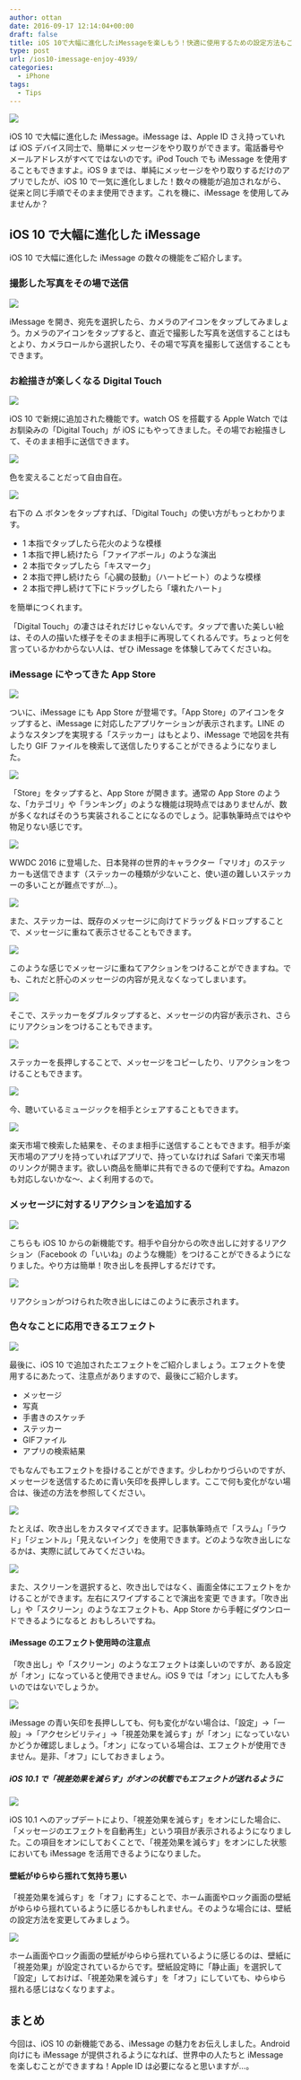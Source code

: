 ```yaml
---
author: ottan
date: 2016-09-17 12:14:04+00:00
draft: false
title: iOS 10で大幅に進化したiMessageを楽しもう！快適に使用するための設定方法もご紹介
type: post
url: /ios10-imessage-enjoy-4939/
categories:
  - iPhone
tags:
  - Tips
---
```


![](/images/2016/09/160917-57dd2b2ca35bc.jpg)

iOS 10 で大幅に進化した iMessage。iMessage は、Apple ID さえ持っていれば iOS デバイス同士で、簡単にメッセージをやり取りができます。電話番号やメールアドレスがすべてではないのです。iPod Touch でも iMessage を使用することもできますよ。iOS 9 までは、単純にメッセージをやり取りするだけのアプリでしたが、iOS 10 で一気に進化しました！数々の機能が追加されながら、従来と同じ手順でそのまま使用できます。これを機に、iMessage を使用してみませんか？

## iOS 10 で大幅に進化した iMessage

iOS 10 で大幅に進化した iMessage の数々の機能をご紹介します。

### 撮影した写真をその場で送信

![](/images/2016/09/160917-57dd2b3429cc5.png)

iMessage を開き、宛先を選択したら、カメラのアイコンをタップしてみましょう。カメラのアイコンをタップすると、直近で撮影した写真を送信することはもとより、カメラロールから選択したり、その場で写真を撮影して送信することもできます。

### お絵描きが楽しくなる Digital Touch

![](/images/2016/09/160917-57dd2b3958727.png)

iOS 10 で新規に追加された機能です。watch OS を搭載する Apple Watch ではお馴染みの「Digital Touch」が iOS にもやってきました。その場でお絵描きして、そのまま相手に送信できます。

![](/images/2016/09/160917-57dd2b3f05361.png)

色を変えることだって自由自在。

![](/images/2016/09/160917-57dd2b44915d5.png)

右下の △ ボタンをタップすれば、「Digital Touch」の使い方がもっとわかります。

- 1 本指でタップしたら花火のような模様
- 1 本指で押し続けたら「ファイアボール」のような演出
- 2 本指でタップしたら「キスマーク」
- 2 本指で押し続けたら「心臓の鼓動」（ハートビート）のような模様
- 2 本指で押し続けて下にドラッグしたら「壊れたハート」

を簡単につくれます。

「Digital Touch」の凄さはそれだけじゃないんです。タップで書いた美しい絵は、その人の描いた様子をそのまま相手に再現してくれるんです。ちょっと何を言っているかわからない人は、ぜひ iMessage を体験してみてくださいね。

### iMessage にやってきた App Store

![](/images/2016/09/160917-57dd2b4a03c7c.png)

ついに、iMessage にも App Store が登場です。「App Store」のアイコンをタップすると、iMessage に対応したアプリケーションが表示されます。LINE のようなスタンプを実現する「ステッカー」はもとより、iMessage で地図を共有したり GIF ファイルを検索して送信したりすることができるようになりました。

![](/images/2016/09/160917-57dd2b4f8e784.png)

「Store」をタップすると、App Store が開きます。通常の App Store のような、「カテゴリ」や「ランキング」のような機能は現時点ではありませんが、数が多くなればそのうち実装されることになるのでしょう。記事執筆時点ではやや物足りない感じです。

![](/images/2016/09/160917-57dd2b54c8d5c.png)

WWDC 2016 に登場した、日本発祥の世界的キャラクター「マリオ」のステッカーも送信できます（ステッカーの種類が少ないこと、使い道の難しいステッカーの多いことが難点ですが…）。

![](/images/2016/09/160920-57e12e143bcbe.png)

また、ステッカーは、既存のメッセージに向けてドラッグ＆ドロップすることで、メッセージに重ねて表示させることもできます。

![](/images/2016/09/160920-57e12e1c157dc.png)

このような感じでメッセージに重ねてアクションをつけることができますね。でも、これだと肝心のメッセージの内容が見えなくなってしまいます。

![](/images/2016/09/160920-57e12e2222b15.png)

そこで、ステッカーをダブルタップすると、メッセージの内容が表示され、さらにリアクションをつけることもできます。

![](/images/2016/09/160920-57e12e289536d.png)

ステッカーを長押しすることで、メッセージをコピーしたり、リアクションをつけることもできます。

![](/images/2016/09/160917-57dd2b5a87aad.png)

今、聴いているミュージックを相手とシェアすることもできます。

![](/images/2016/09/160917-57dd2b609bb4a.png)

楽天市場で検索した結果を、そのまま相手に送信することもできます。相手が楽天市場のアプリを持っていればアプリで、持っていなければ Safari で楽天市場のリンクが開きます。欲しい商品を簡単に共有できるので便利ですね。Amazon も対応しないかな〜、よく利用するので。

### メッセージに対するリアクションを追加する

![](/images/2016/09/160918-57ddf6d536700.png)

こちらも iOS 10 からの新機能です。相手や自分からの吹き出しに対するリアクション（Facebook の「いいね」のような機能）をつけることができるようになりました。やり方は簡単！吹き出しを長押しするだけです。

![](/images/2016/09/160918-57ddf6dd0b3fe.png)

リアクションがつけられた吹き出しにはこのように表示されます。

### 色々なことに応用できるエフェクト

![](/images/2016/09/160917-57dd2b66e6304.png)

最後に、iOS 10 で追加されたエフェクトをご紹介しましょう。エフェクトを使用するにあたって、注意点がありますので、最後にご紹介します。

* メッセージ
* 写真
* 手書きのスケッチ
* ステッカー
* GIFファイル
* アプリの検索結果

でもなんでもエフェクトを掛けることができます。少しわかりづらいのですが、メッセージを送信するために青い矢印を長押しします。ここで何も変化がない場合は、後述の方法を参照してください。

![](/images/2016/09/160917-57dd2b6de9df1.png)

たとえば、吹き出しをカスタマイズできます。記事執筆時点で「スラム」「ラウド」「ジェントル」「見えないインク」を使用できます。どのような吹き出しになるかは、実際に試してみてくださいね。

![](/images/2016/09/160917-57dd2b7641edd.png)

また、スクリーンを選択すると、吹き出しではなく、画面全体にエフェクトをかけることができます。左右にスワイプすることで演出を変更  できます。「吹き出し」や「スクリーン」のようなエフェクトも、App Store から手軽にダウンロードできるようになると  おもしろいですね。

#### iMessage のエフェクト使用時の注意点

「吹き出し」や「スクリーン」のようなエフェクトは楽しいのですが、ある設定が「オン」になっていると使用できません。iOS 9 では「オン」にしてた人も多いのではないでしょうか。

![](/images/2016/09/160917-57dd2b7d96e99.png)

iMessage の青い矢印を長押ししても、何も変化がない場合は、「設定」→「一般」→「アクセシビリティ」→「視差効果を減らす」が「オン」になっていないかどうか確認しましょう。「オン」になっている場合は、エフェクトが使用できません。是非、「オフ」にしておきましょう。

##### iOS 10.1 で「視差効果を減らす」がオンの状態でもエフェクトが送れるように

![](/images/2016/10/161026-58109c67cc966.png)

iOS 10.1 へのアップデートにより、「視差効果を減らす」をオンにした場合に、「メッセージのエフェクトを自動再生」という項目が表示されるようになりました。この項目をオンにしておくことで、「視差効果を減らす」をオンにした状態においても iMessage を活用できるようになりました。

#### 壁紙がゆらゆら揺れて気持ち悪い

「視差効果を減らす」を「オフ」にすることで、ホーム画面やロック画面の壁紙がゆらゆら揺れているように感じるかもしれません。そのような場合には、壁紙の設定方法を変更してみましょう。

![](/images/2016/09/160917-57dd31425339c.png)

ホーム画面やロック画面の壁紙がゆらゆら揺れているように感じるのは、壁紙に「視差効果」が設定されているからです。壁紙設定時に「静止画」を選択して「設定」しておけば、「視差効果を減らす」を「オフ」にしていても、ゆらゆら揺れる感じはなくなりますよ。

## まとめ

今回は、iOS 10 の新機能である、iMessage の魅力をお伝えしました。Android 向けにも iMessage が提供されるようになれば、世界中の人たちと iMessage を楽しむことができますね！Apple ID は必要になると思いますが…。
